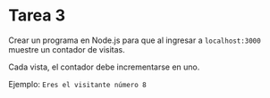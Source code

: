 # Tarea 3

Crear un programa en Node.js para que al ingresar a `localhost:3000` muestre un contador de visitas.

Cada vista, el contador debe incrementarse en uno.

Ejemplo: `Eres el visitante número 8`
